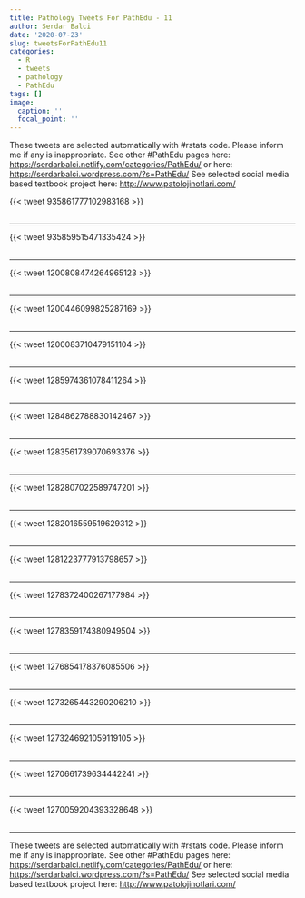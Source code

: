 ```yaml
---
title: Pathology Tweets For PathEdu - 11
author: Serdar Balci
date: '2020-07-23'
slug: tweetsForPathEdu11
categories:
  - R
  - tweets
  - pathology
  - PathEdu
tags: []
image:
  caption: ''
  focal_point: ''
---
```



These tweets are selected automatically with #rstats code. Please inform me if any is inappropriate.
See other #PathEdu pages here: https://serdarbalci.netlify.com/categories/PathEdu/  or here: https://serdarbalci.wordpress.com/?s=PathEdu/ 
See selected social media based textbook project here: http://www.patolojinotlari.com/

{{< tweet 935861777102983168 >}}
<br>
<br>
<hr>
{{< tweet 935859515471335424 >}}
<br>
<br>
<hr>
{{< tweet 1200808474264965123 >}}
<br>
<br>
<hr>
{{< tweet 1200446099825287169 >}}
<br>
<br>
<hr>
{{< tweet 1200083710479151104 >}}
<br>
<br>
<hr>
{{< tweet 1285974361078411264 >}}
<br>
<br>
<hr>
{{< tweet 1284862788830142467 >}}
<br>
<br>
<hr>
{{< tweet 1283561739070693376 >}}
<br>
<br>
<hr>
{{< tweet 1282807022589747201 >}}
<br>
<br>
<hr>
{{< tweet 1282016559519629312 >}}
<br>
<br>
<hr>
{{< tweet 1281223777913798657 >}}
<br>
<br>
<hr>
{{< tweet 1278372400267177984 >}}
<br>
<br>
<hr>
{{< tweet 1278359174380949504 >}}
<br>
<br>
<hr>
{{< tweet 1276854178376085506 >}}
<br>
<br>
<hr>
{{< tweet 1273265443290206210 >}}
<br>
<br>
<hr>
{{< tweet 1273246921059119105 >}}
<br>
<br>
<hr>
{{< tweet 1270661739634442241 >}}
<br>
<br>
<hr>
{{< tweet 1270059204393328648 >}}
<br>
<br>
<hr>


These tweets are selected automatically with #rstats code. Please inform me if any is inappropriate.
See other #PathEdu pages here: https://serdarbalci.netlify.com/categories/PathEdu/  or here: https://serdarbalci.wordpress.com/?s=PathEdu/ 
See selected social media based textbook project here: http://www.patolojinotlari.com/
